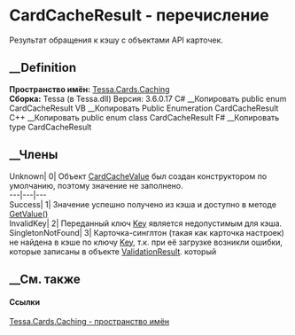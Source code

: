 # CardCacheResult - перечисление
Результат обращения к кэшу с объектами API карточек.
## __Definition
 **Пространство имён:** [Tessa.Cards.Caching](N_Tessa_Cards_Caching.htm)  
 **Сборка:** Tessa (в Tessa.dll) Версия: 3.6.0.17
C# __Копировать
     public enum CardCacheResult
VB __Копировать
     Public Enumeration CardCacheResult
C++ __Копировать
     public enum class CardCacheResult
F# __Копировать
     type CardCacheResult
##  __Члены
Unknown| 0|  Объект
[CardCacheValue<T>](T_Tessa_Cards_Caching_CardCacheValue_1.htm) был создан
конструктором по умолчанию, поэтому значение не заполнено.  
---|---|---  
Success| 1|  Значение успешно получено из кэша и доступно в методе
[GetValue()](M_Tessa_Cards_Caching_CardCacheValue_1_GetValue.htm)  
InvalidKey| 2|  Переданный ключ
[Key](P_Tessa_Cards_Caching_CardCacheValue_1_Key.htm) является недопустимым
для кэша.  
SingletonNotFound| 3|  Карточка-синглтон (такая как карточка настроек) не
найдена в кэше по ключу [Key](P_Tessa_Cards_Caching_CardCacheValue_1_Key.htm),
т.к. при её загрузке возникли ошибки, которые записаны в объекте
[ValidationResult](P_Tessa_Cards_Caching_CardCacheValue_1_ValidationResult.htm).
который  
## __См. также
#### Ссылки
[Tessa.Cards.Caching - пространство имён](N_Tessa_Cards_Caching.htm)
